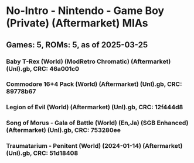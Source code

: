 # No-Intro - Nintendo - Game Boy (Private) (Aftermarket) MIAs
## Games: 5, ROMs: 5, as of 2025-03-25

### Baby T-Rex (World) (ModRetro Chromatic) (Aftermarket) (Unl).gb, CRC: 46a001c0
### Commodore 16+4 Pack (World) (Aftermarket) (Unl).gb, CRC: 89778b67
### Legion of Evil (World) (Aftermarket) (Unl).gb, CRC: 12f444d8
### Song of Morus - Gala of Battle (World) (En,Ja) (SGB Enhanced) (Aftermarket) (Unl).gb, CRC: 753280ee
### Traumatarium - Penitent (World) (2024-01-14) (Aftermarket) (Unl).gb, CRC: 51d18408

